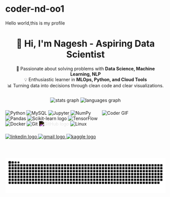 # coder-nd-oo1
Hello world,this is my profile
<h1 align="center">👋 Hi, I'm Nagesh - Aspiring Data Scientist</h1>

<p align="center">
  🚀 Passionate about solving problems with <strong>Data Science, Machine Learning, NLP</strong><br>
  💡 Enthusiastic learner in <strong>MLOps, Python, and Cloud Tools</strong><br>
  📊 Turning data into decisions through clean code and clear visualizations.
</p>

###

<div align="center">
  <img src="https://github-readme-stats.vercel.app/api?username=coder-nd-001&hide_title=false&hide_rank=false&show_icons=true&include_all_commits=true&count_private=true&theme=dracula&locale=en&hide_border=false" height="150" alt="stats graph"  />
  <img src="https://github-readme-stats.vercel.app/api/top-langs?username=coder-nd-001&layout=compact&langs_count=6&theme=dracula&hide_border=false" height="150" alt="languages graph"  />
</div>

###

 
<img align="right" alt="Coder GIF" height=150 width=200 src="https://images.squarespace-cdn.com/content/v1/5769fc401b631bab1addb2ab/1541580611624-TE64QGKRJG8SWAIUS7NS/ke17ZwdGBToddI8pDm48kPoswlzjSVMM-SxOp7CV59BZw-zPPgdn4jUwVcJE1ZvWQUxwkmyExglNqGp0IvTJZamWLI2zvYWH8K3-s_4yszcp2ryTI0HqTOaaUohrI8PI6FXy8c9PWtBlqAVlUS5izpdcIXDZqDYvprRqZ29Pw0o/coding-freak.gif" />

###

<div align="left">
  <!-- Core Languages -->
  <img src="https://cdn.jsdelivr.net/gh/devicons/devicon/icons/python/python-original.svg" height="30" alt="Python" />
  <img src="https://cdn.jsdelivr.net/gh/devicons/devicon/icons/mysql/mysql-original.svg" height="30" alt="MySQL" />

  <!-- Data Science Stack -->
  <img src="https://cdn.jsdelivr.net/gh/devicons/devicon/icons/jupyter/jupyter-original.svg" height="30" alt="Jupyter" />
  <img src="https://cdn.jsdelivr.net/gh/devicons/devicon/icons/numpy/numpy-original.svg" height="30" alt="NumPy" />
  <img src="https://cdn.jsdelivr.net/gh/devicons/devicon/icons/pandas/pandas-original.svg" height="30" alt="Pandas" />
  <img src="https://upload.wikimedia.org/wikipedia/commons/0/05/Scikit_learn_logo_small.svg" height="30" alt="Scikit-learn logo" />
  <img src="https://cdn.jsdelivr.net/gh/devicons/devicon/icons/tensorflow/tensorflow-original.svg" height="30" alt="TensorFlow" />

  <!-- NLP & Deployment -->
  <img src="https://cdn.jsdelivr.net/gh/devicons/devicon/icons/docker/docker-original.svg" height="30" alt="Docker" />
  <img src="https://cdn.jsdelivr.net/gh/devicons/devicon/icons/git/git-original.svg" height="30" alt="Git" />
  <img src="https://cdn.jsdelivr.net/gh/simple-icons/simple-icons/icons/github.svg" height="30" alt="GitHub logo" style="filter: invert(1);" />
  <img src="https://cdn.jsdelivr.net/gh/devicons/devicon/icons/linux/linux-original.svg" height="30" alt="Linux" />
</div>

###

<div align="left">
  <a href="https://www.linkedin.com/in/your-linkedin-id" target="_blank">
    <img src="https://img.shields.io/static/v1?message=LinkedIn&logo=linkedin&label=&color=0077B5&logoColor=white&labelColor=&style=for-the-badge" height="35" alt="linkedin logo"  />
  </a>
  <a href="mailto:your.email@gmail.com">
    <img src="https://img.shields.io/static/v1?message=Gmail&logo=gmail&label=&color=D14836&logoColor=white&labelColor=&style=for-the-badge" height="35" alt="gmail logo"  />
  </a>
  <a href="https://www.kaggle.com/your-kaggle-profile">
    <img src="https://img.shields.io/static/v1?message=Kaggle&logo=kaggle&label=&color=20BEFF&logoColor=white&labelColor=&style=for-the-badge" height="35" alt="kaggle logo"  />
  </a>
</div>

###

<br clear="both">

<img src="https://raw.githubusercontent.com/platane/snk/output/github-contribution-grid-snake.svg" alt="Snake animation" />

###
